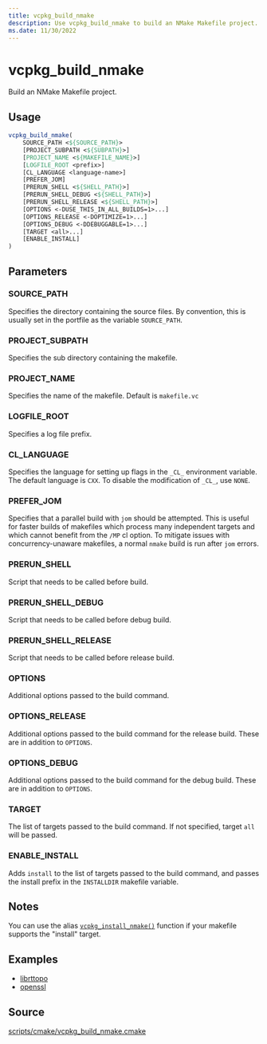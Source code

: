 ```yaml
---
title: vcpkg_build_nmake
description: Use vcpkg_build_nmake to build an NMake Makefile project.
ms.date: 11/30/2022
---
```

# vcpkg_build_nmake

Build an NMake Makefile project.

## Usage

```cmake
vcpkg_build_nmake(
    SOURCE_PATH <${SOURCE_PATH}>
    [PROJECT_SUBPATH <${SUBPATH}>]
    [PROJECT_NAME <${MAKEFILE_NAME}>]
    [LOGFILE_ROOT <prefix>]
    [CL_LANGUAGE <language-name>]
    [PREFER_JOM]
    [PRERUN_SHELL <${SHELL_PATH}>]
    [PRERUN_SHELL_DEBUG <${SHELL_PATH}>]
    [PRERUN_SHELL_RELEASE <${SHELL_PATH}>]
    [OPTIONS <-DUSE_THIS_IN_ALL_BUILDS=1>...]
    [OPTIONS_RELEASE <-DOPTIMIZE=1>...]
    [OPTIONS_DEBUG <-DDEBUGGABLE=1>...]
    [TARGET <all>...]
    [ENABLE_INSTALL]
)
```

## Parameters

### SOURCE_PATH

Specifies the directory containing the source files.
By convention, this is usually set in the portfile as the variable `SOURCE_PATH`.

### PROJECT_SUBPATH

Specifies the sub directory containing the makefile.

### PROJECT_NAME

Specifies the name of the makefile.
Default is `makefile.vc`

### LOGFILE_ROOT

Specifies a log file prefix.

### CL_LANGUAGE

Specifies the language for setting up flags in the `_CL_` environment variable.
The default language is `CXX`.
To disable the modification of `_CL_`, use `NONE`.

### PREFER_JOM

Specifies that a parallel build with `jom` should be attempted.
This is useful for faster builds of makefiles which process many independent targets
and which cannot benefit from the `/MP` cl option.
To mitigate issues with concurrency-unaware makefiles, a normal `nmake` build is run after `jom` errors.

### PRERUN_SHELL

Script that needs to be called before build.

### PRERUN_SHELL_DEBUG

Script that needs to be called before debug build.

### PRERUN_SHELL_RELEASE

Script that needs to be called before release build.

### OPTIONS

Additional options passed to the build command.

### OPTIONS_RELEASE

Additional options passed to the build command for the release build. These are in addition to `OPTIONS`.

### OPTIONS_DEBUG

Additional options passed to the build command for the debug build. These are in addition to `OPTIONS`.

### TARGET

The list of targets passed to the build command.
If not specified, target `all` will be passed.

### ENABLE_INSTALL

Adds `install` to the list of targets passed to the build command,
and passes the install prefix in the `INSTALLDIR` makefile variable.

## Notes

You can use the alias [`vcpkg_install_nmake()`](vcpkg_install_nmake.md) function if your makefile supports the
"install" target.

## Examples

- [librttopo](https://github.com/microsoft/vcpkg/blob/master/ports/librttopo/portfile.cmake)
- [openssl](https://github.com/microsoft/vcpkg/blob/master/ports/openssl/portfile.cmake)

## Source

[scripts/cmake/vcpkg\_build\_nmake.cmake](https://github.com/Microsoft/vcpkg/blob/master/scripts/cmake/vcpkg_build_nmake.cmake)
